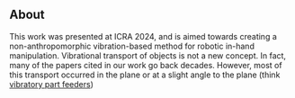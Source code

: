 ## About

This work was presented at ICRA 2024, and is aimed towards creating a non-anthropomorphic vibration-based method for robotic in-hand manipulation. Vibrational transport of objects is not a new concept. In fact, many of the papers cited in our work go back decades. However, most of this transport occurred in the plane or at a slight angle to the plane (think [vibratory part feeders](https://www.youtube.com/watch?v=E0WLpJ0FyaU))